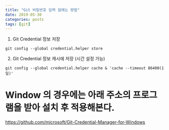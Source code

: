 ```yaml
---
title: "Git 비밀번호 입력 없애는 방법"
date: 2019-05-30
categories: posts
tags: [git] 
---
```


1. Git Credential 정보 저장 
```
git config --global credential.helper store
```

2. Git Credential 정보 캐시에 저장 (시간 설정 가능)
```
git config --global credential.helper cache & 'cache --timeout 86400(1일)'
```

# Window 의 경우에는 아래 주소의 프로그램을 받아 설치 후 적용해본다.
https://github.com/microsoft/Git-Credential-Manager-for-Windows
